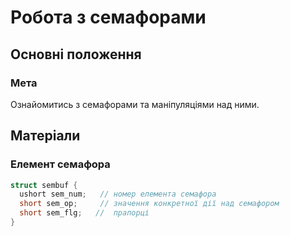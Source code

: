 # Робота з семафорами

## Основні положення

### Мета
Ознайомитись з семафорами та маніпуляціями над ними.

## Матеріали

### Елемент семафора
```c
struct sembuf {
  ushort sem_num;   // номер елемента семафора
  short sem_op;     // значення конкретної дії над семафором
  short sem_flg;   //  прапорці
}
```
